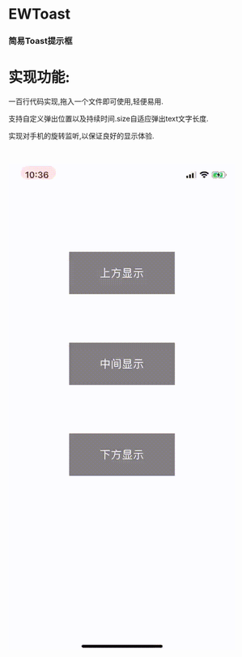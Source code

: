 # EWToast
<h3>简易Toast提示框</h3>

# 实现功能:

一百行代码实现,拖入一个文件即可使用,轻便易用.

支持自定义弹出位置以及持续时间.size自适应弹出text文字长度.

实现对手机的旋转监听,以保证良好的显示体验.

<br>

![效果图预览](https://github.com/WangLiquan/EWToast/raw/master/images/demonstration.gif)
